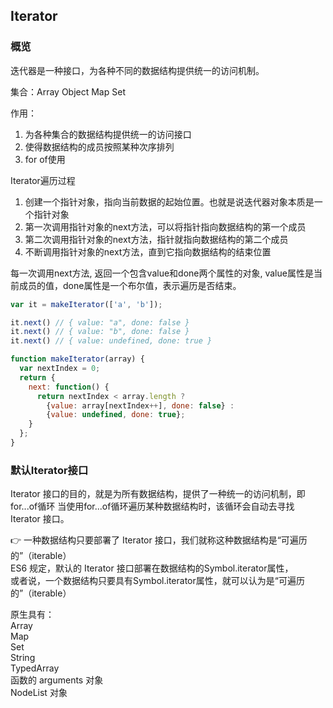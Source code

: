 ## Iterator
### 概览
迭代器是一种接口，为各种不同的数据结构提供统一的访问机制。

集合：Array Object Map Set

作用：  
1. 为各种集合的数据结构提供统一的访问接口
2. 使得数据结构的成员按照某种次序排列
3. for of使用

Iterator遍历过程  
1. 创建一个指针对象，指向当前数据的起始位置。也就是说迭代器对象本质是一个指针对象
2. 第一次调用指针对象的next方法，可以将指针指向数据结构的第一个成员
3. 第二次调用指针对象的next方法，指针就指向数据结构的第二个成员
4. 不断调用指针对象的next方法，直到它指向数据结构的结束位置


每一次调用next方法, 返回一个包含value和done两个属性的对象, value属性是当前成员的值，done属性是一个布尔值，表示遍历是否结束。
```js
var it = makeIterator(['a', 'b']);

it.next() // { value: "a", done: false }
it.next() // { value: "b", done: false }
it.next() // { value: undefined, done: true }

function makeIterator(array) {
  var nextIndex = 0;
  return {
    next: function() {
      return nextIndex < array.length ?
        {value: array[nextIndex++], done: false} :
        {value: undefined, done: true};
    }
  };
}
```

### 默认Iterator接口
Iterator 接口的目的，就是为所有数据结构，提供了一种统一的访问机制，即for...of循环 
当使用for...of循环遍历某种数据结构时，该循环会自动去寻找 Iterator 接口。

👉 一种数据结构只要部署了 Iterator 接口，我们就称这种数据结构是“可遍历的”（iterable）  
ES6 规定，默认的 Iterator 接口部署在数据结构的Symbol.iterator属性，  
或者说，一个数据结构只要具有Symbol.iterator属性，就可以认为是“可遍历的”（iterable）

原生具有：   
Array  
Map  
Set  
String  
TypedArray  
函数的 arguments 对象   
NodeList 对象
